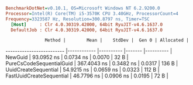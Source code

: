 ``` ini

BenchmarkDotNet=v0.10.1, OS=Microsoft Windows NT 6.2.9200.0
Processor=Intel(R) Core(TM) i5-3570K CPU 3.40GHz, ProcessorCount=4
Frequency=3323587 Hz, Resolution=300.8797 ns, Timer=TSC
  [Host]     : Clr 4.0.30319.42000, 64bit RyuJIT-v4.6.1637.0
  DefaultJob : Clr 4.0.30319.42000, 64bit RyuJIT-v4.6.1637.0


```
                   Method |        Mean |    StdDev |  Gen 0 | Allocated |
------------------------- |------------ |---------- |------- |---------- |
                  NewGuid |  93.0952 ns | 0.0734 ns | 0.0070 |      32 B |
 PureCsCodeSequentialGuid | 367.4043 ns | 0.3482 ns | 0.0317 |     136 B |
     UuidCreateSequential |  54.9215 ns | 0.0659 ns | 0.0323 |     112 B |
 FastUuidCreateSequential |  46.7796 ns | 0.0906 ns | 0.0195 |      72 B |
